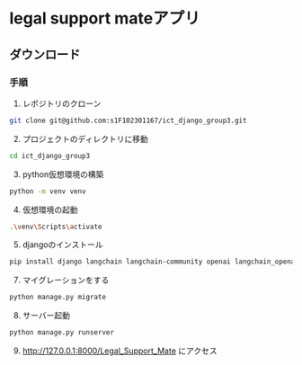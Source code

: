# legal support mateアプリ
## ダウンロード

### 手順
1. レポジトリのクローン
```bash
git clone git@github.com:s1F102301167/ict_django_group3.git
```

2. プロジェクトのディレクトリに移動
```bash
cd ict_django_group3
```

3. python仮想環境の構築
```bash
python -m venv venv
```

4. 仮想環境の起動
```bash
.\venv\Scripts\activate
```

5. djangoのインストール
```bash
pip install django langchain langchain-community openai langchain_openai pypdf tiktoken chromadb
```

7. マイグレーションをする
```bash
python manage.py migrate
```

8. サーバー起動
```bash
python manage.py runserver
```

9. http://127.0.0.1:8000/Legal_Support_Mate
にアクセス
